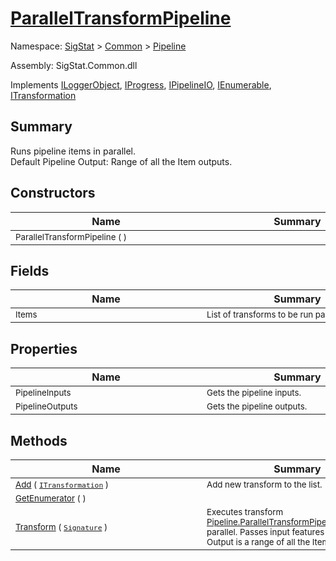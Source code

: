 # [ParallelTransformPipeline](./ParallelTransformPipeline.md)

Namespace: [SigStat]() > [Common](./../README.md) > [Pipeline](./README.md)

Assembly: SigStat.Common.dll

Implements [ILoggerObject](./../ILoggerObject.md), [IProgress](./../Helpers/IProgress.md), [IPipelineIO](./IPipelineIO.md), [IEnumerable](https://docs.microsoft.com/en-us/dotnet/api/System.Collections.IEnumerable), [ITransformation](./../ITransformation.md)

## Summary
Runs pipeline items in parallel.  <br>Default Pipeline Output: Range of all the Item outputs.

## Constructors

| Name | Summary | 
| --- | --- | 
| <sub>ParallelTransformPipeline (  )</sub><div style="width: 290px"> | <sub></sub><div style="width: 290px"> | <br>


## Fields

| Name | Summary | 
| --- | --- | 
| <sub>Items</sub><div style="width: 290px"> | <sub>List of transforms to be run parallel.</sub><div style="width: 290px"> | <br>


## Properties

| Name | Summary | 
| --- | --- | 
| <sub>PipelineInputs</sub><div style="width: 290px"> | <sub>Gets the pipeline inputs.</sub><div style="width: 290px"> | <br>
| <sub>PipelineOutputs</sub><div style="width: 290px"> | <sub>Gets the pipeline outputs.</sub><div style="width: 290px"> | <br>


## Methods

| Name | Summary | 
| --- | --- | 
| <sub>[Add](./Methods/ParallelTransformPipeline-100663502.md) ( [`ITransformation`](./../ITransformation.md) )</sub><div style="width: 290px"> | <sub>Add new transform to the list.</sub><div style="width: 290px"> | <br>
| <sub>[GetEnumerator](./Methods/ParallelTransformPipeline-100663501.md) (  )</sub><div style="width: 290px"> | <sub></sub><div style="width: 290px"> | <br>
| <sub>[Transform](./Methods/ParallelTransformPipeline-100663503.md) ( [`Signature`](./../Signature.md) )</sub><div style="width: 290px"> | <sub>Executes transform [Pipeline.ParallelTransformPipeline.Items](https://github.com/hargitomi97/sigstat/blob/master/docs/md/.md) parallel.  Passes input features for each.  Output is a range of all the Item outputs.</sub><div style="width: 290px"> | <br>


